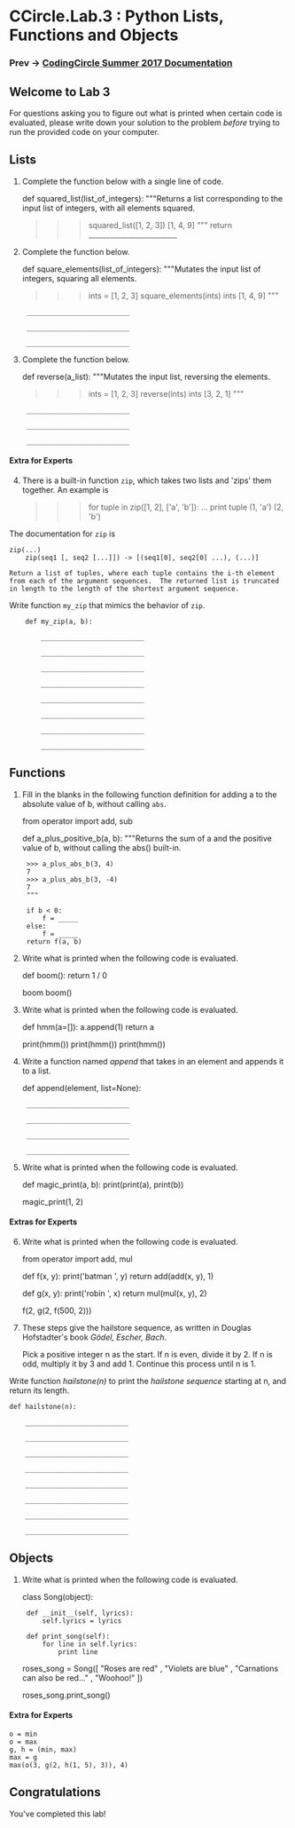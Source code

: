 # CCircle.Lab.3 : Python Lists, Functions and Objects
### Prev -> [CodingCircle Summer 2017 Documentation](index)

## Welcome to Lab 3
For questions asking you to figure out what is printed when certain code is evaluated,
please write down your solution to the problem _before_ trying to run the provided code on your computer.

## Lists
1.
    Complete the function below with a single line of code.

    def squared_list(list_of_integers):
    """Returns a list corresponding to the input list of integers, with all elements squared.

    >>> squared_list([1, 2, 3])
    [1, 4, 9]
    """
    return _________________________

2.
    Complete the function below.

    def square_elements(list_of_integers):
    """Mutates the input list of integers, squaring all elements.

    >>> ints = [1, 2, 3]
    >>> square_elements(ints)
    >>> ints
    [1, 4, 9]
    """

        __________________________

        __________________________

        __________________________

3.
    Complete the function below.

    def reverse(a_list):
    """Mutates the input list, reversing the elements.

    >>> ints = [1, 2, 3]
    >>> reverse(ints)
    >>> ints
    [3, 2, 1]
    """

        __________________________

        __________________________

        __________________________

#### Extra for Experts
4.
    There is a built-in function `zip`, which takes two lists and 'zips' them together. An example is

    >>> for tuple in zip([1, 2], ['a', 'b']):
    ...    print tuple
    (1, 'a')
    (2, 'b')

The documentation for `zip` is

    zip(...)
        zip(seq1 [, seq2 [...]]) -> [(seq1[0], seq2[0] ...), (...)]

    Return a list of tuples, where each tuple contains the i-th element
    from each of the argument sequences.  The returned list is truncated
    in length to the length of the shortest argument sequence.

Write function `my_zip` that mimics the behavior of `zip`.

        def my_zip(a, b):

            __________________________

            __________________________

            __________________________

            __________________________

            __________________________

            __________________________

            __________________________

            __________________________





## Functions
1.
    Fill in the blanks in the following function definition for adding a to the absolute value of b, without calling `abs`.

    from operator import add, sub

    def a_plus_positive_b(a, b):
        """Returns the sum of a and the positive value of b, without calling the abs() built-in.

        >>> a_plus_abs_b(3, 4)
        7
        >>> a_plus_abs_b(3, -4)
        7
        """

        if b < 0:
            f = _____
        else:
            f = _____
        return f(a, b)

2.
    Write what is printed when the following code is evaluated.

    def boom():
        return 1 / 0

    boom
    boom()

3.
    Write what is printed when the following code is evaluated.

    def hmm(a=[]):
      a.append(1)
      return a

    print(hmm())
    print(hmm())
    print(hmm())

4.
    Write a function named _append_ that takes in an element and appends it to a list.

    def append(element, list=None):

        __________________________

        __________________________

        __________________________

        __________________________


5.
    Write what is printed when the following code is evaluated.

    def magic_print(a, b):
      print(print(a), print(b))

    magic_print(1, 2)

#### Extras for Experts
6.
    Write what is printed when the following code is evaluated.

    from operator import add, mul

    def f(x, y):
        print('batman ', y)
        return add(add(x, y), 1)

    def g(x, y):
        print('robin ', x)
        return mul(mul(x, y), 2)

    f(2, g(2, f(500, 2)))

7.
    These steps give the hailstore sequence, as written in Douglas Hofstadter's book _Gödel, Escher, Bach_.

    Pick a positive integer n as the start.
    If n is even, divide it by 2.
    If n is odd, multiply it by 3 and add 1.
    Continue this process until n is 1.

Write function _hailstone(n)_ to print the _hailstone sequence_ starting at n, and return its length.

    def hailstone(n):

        __________________________

        __________________________

        __________________________

        __________________________

        __________________________

        __________________________

        __________________________

        __________________________



## Objects
1.
    Write what is printed when the following code is evaluated.

    class Song(object):

        def __init__(self, lyrics):
            self.lyrics = lyrics

        def print_song(self):
            for line in self.lyrics:
                print line

    roses_song = Song([
        "Roses are red"
        , "Violets are blue"
        , "Carnations can also be red..."
        , "Woohoo!"
    ])

    roses_song.print_song()

#### Extra for Experts

    o = min
    o = max
    g, h = (min, max)
    max = g
    max(o(3, g(2, h(1, 5), 3)), 4)



## Congratulations
You've completed this lab!

